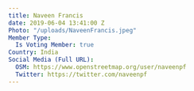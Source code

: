 ```yaml
---
title: Naveen Francis
date: 2019-06-04 13:41:00 Z
Photo: "/uploads/NaveenFrancis.jpeg"
Member Type:
  Is Voting Member: true
Country: India
Social Media (Full URL):
  OSM: https://www.openstreetmap.org/user/naveenpf
  Twitter: https://twitter.com/naveenpf
---
```


